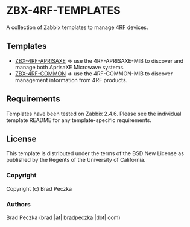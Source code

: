 ZBX-4RF-TEMPLATES
===================

A collection of Zabbix templates to manage [4RF](http://www.4rf.com) devices.

Templates
---------

  * [ZBX-4RF-APRISAXE](https://github.com/bradpeczka/zabbix/tree/master/Zabbix/4RF/ZBX-4RF-APRISAXE) => use the 4RF-APRISAXE-MIB to discover and manage both AprisaXE Microwave systems.
  * [ZBX-4RF-COMMON](https://github.com/bradpeczka/zabbix/tree/master/Zabbix/4RF/ZBX-4RF-COMMON) => use the 4RF-COMMON-MIB to discover management information from 4RF products.

Requirements
------------

Templates have been tested on Zabbix 2.4.6. Please see the individual template README for any template-specific requirements.

License
-------

This template is distributed under the terms of the BSD New License as published by the Regents of the University of California.

### Copyright

  Copyright (c) Brad Peczka

### Authors
  
  Brad Peczka
  (brad |at| bradpeczka |dot| com)
